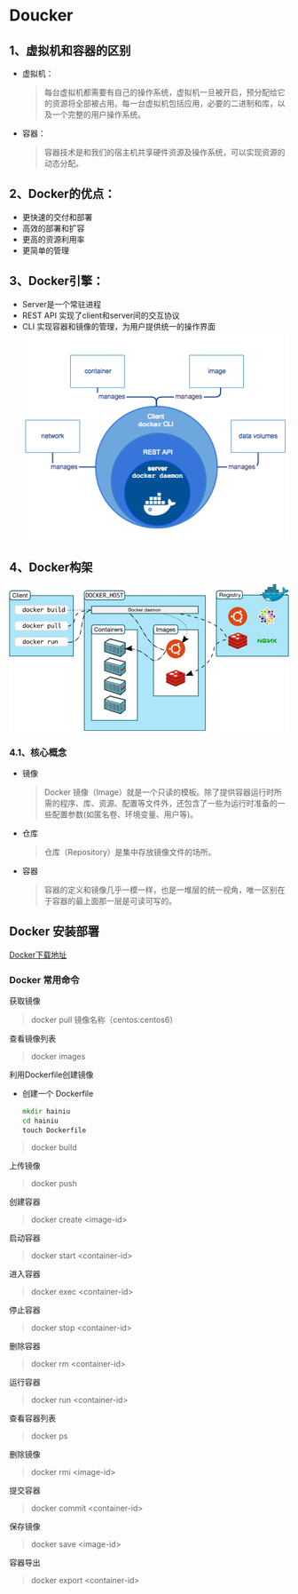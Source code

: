 # Doucker

## 1、虚拟机和容器的区别

- 虚拟机：
  >每台虚拟机都需要有自己的操作系统，虚拟机一旦被开启，预分配给它的资源将全部被占用。每一台虚拟机包括应用，必要的二进制和库，以及一个完整的用户操作系统。

- 容器：
  >容器技术是和我们的宿主机共享硬件资源及操作系统，可以实现资源的动态分配。

## 2、Docker的优点：

- 更快速的交付和部署
- 高效的部署和扩容
- 更高的资源利用率
- 更简单的管理

## 3、Docker引擎：

- Server是一个常驻进程
- REST API 实现了client和server间的交互协议
- CLI 实现容器和镜像的管理，为用户提供统一的操作界面
![Docker引擎](img/engine-components-flow.png)

## 4、Docker构架

![Docker框架](img/architecture.jpg)

### 4.1、核心概念

- 镜像
  >Docker 镜像（Image）就是一个只读的模板。除了提供容器运行时所需的程序、库、资源、配置等文件外，还包含了一些为运行时准备的一些配置参数(如匿名卷、环境变量、用户等)。
- 仓库
  >仓库（Repository）是集中存放镜像文件的场所。
- 容器
  >容器的定义和镜像几乎一模一样，也是一堆层的统一视角，唯一区别在于容器的最上面那一层是可读可写的。

## Docker 安装部署

[Docker下载地址](https://www.docker.com/products/container-runtime)

### Docker 常用命令

获取镜像

>docker pull 镜像名称（centos:centos6）

查看镜像列表
  
>docker images

利用Dockerfile创建镜像

- 创建一个 Dockerfile
  
    ```cmd
    mkdir hainiu
    cd hainiu
    touch Dockerfile
    ```

>docker build

上传镜像

>docker push

创建容器
  
>docker create \<image-id>

启动容器

>docker start \<container-id>

进入容器

>docker exec \<container-id>

停止容器

>docker stop \<container-id>

删除容器

>docker rm \<container-id>

运行容器

>docker run \<container-id>

查看容器列表

>docker ps

删除镜像

>docker rmi \<image-id>

提交容器

>docker commit \<container-id>

保存镜像

>docker save \<image-id>

容器导出

>docker export \<container-id>
